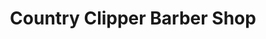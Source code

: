 ---
title: "Country Clipper Barber Shop"
url: /chandler/country-clipper-barber-shop/
shop: Friseur
---